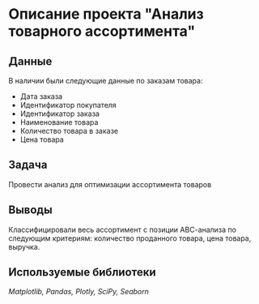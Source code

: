 # Описание проекта "Анализ товарного ассортимента"

## Данные
В наличии были следующие данные по заказам товара:
- Дата заказа
- Идентификатор покупателя
- Идентификатор заказа
- Наименование товара
- Количество товара в заказе
- Цена товара


## Задача
Провести анализ для оптимизации ассортимента товаров

## Выводы
Классифицировали весь ассортимент с позиции АВС-анализа по следующим критериям: количество проданного товара, цена товара, выручка.

## Используемые библиотеки
*Matplotlib, Pandas, Plotly, SciPy, Seaborn*
